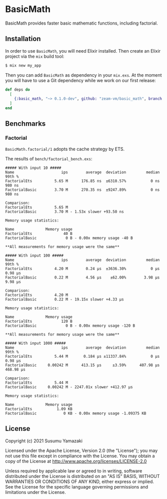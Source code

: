 # BasicMath

BasicMath provides faster basic mathematic functions, including factorial.

## Installation

In order to use `BasicMath`, you will need Elixir installed. Then create an Elixir project via the `mix` build tool:

```sh
$ mix new my_app
```

Then you can add `BasicMath` as dependency in your `mix.exs`. At the moment you will have to use a Git dependency while we work on our first release:

```elixir
def deps do
  [
    {:basic_math, "~> 0.1.0-dev", github: "zeam-vm/basic_math", branch: "main"}
  ]
end
```

## Benchmarks

### Factorial

`BasicMath.factorial/1` adopts the cache strategy by ETS.

The results of `bench/factorial_bench.exs`:

```
##### With input 10 #####
Name                     ips        average  deviation         median         99th %
FactorialEts          5.65 M      176.85 ns  ±6310.57%           0 ns         980 ns
FactorialBasic        3.70 M      270.35 ns  ±9247.89%           0 ns         980 ns

Comparison: 
FactorialEts          5.65 M
FactorialBasic        3.70 M - 1.53x slower +93.50 ns

Memory usage statistics:

Name              Memory usage
FactorialEts              40 B
FactorialBasic             0 B - 0.00x memory usage -40 B

**All measurements for memory usage were the same**

##### With input 100 #####
Name                     ips        average  deviation         median         99th %
FactorialEts          4.20 M        0.24 μs  ±3636.30%           0 μs        0.98 μs
FactorialBasic        0.22 M        4.56 μs    ±62.00%        3.98 μs        9.98 μs

Comparison: 
FactorialEts          4.20 M
FactorialBasic        0.22 M - 19.15x slower +4.33 μs

Memory usage statistics:

Name              Memory usage
FactorialEts             120 B
FactorialBasic             0 B - 0.00x memory usage -120 B

**All measurements for memory usage were the same**

##### With input 1000 #####
Name                     ips        average  deviation         median         99th %
FactorialEts          5.44 M       0.184 μs ±11337.84%           0 μs        0.98 μs
FactorialBasic     0.00242 M      413.15 μs     ±3.59%      407.98 μs      468.98 μs

Comparison: 
FactorialEts          5.44 M
FactorialBasic     0.00242 M - 2247.01x slower +412.97 μs

Memory usage statistics:

Name              Memory usage
FactorialEts           1.09 KB
FactorialBasic            0 KB - 0.00x memory usage -1.09375 KB
```

## License

Copyright (c) 2021 Susumu Yamazaki

Licensed under the Apache License, Version 2.0 (the "License"); you may not use this file except in compliance with the License. You may obtain a copy of the License at http://www.apache.org/licenses/LICENSE-2.0

Unless required by applicable law or agreed to in writing, software distributed under the License is distributed on an "AS IS" BASIS, WITHOUT WARRANTIES OR CONDITIONS OF ANY KIND, either express or implied. See the License for the specific language governing permissions and limitations under the License.
